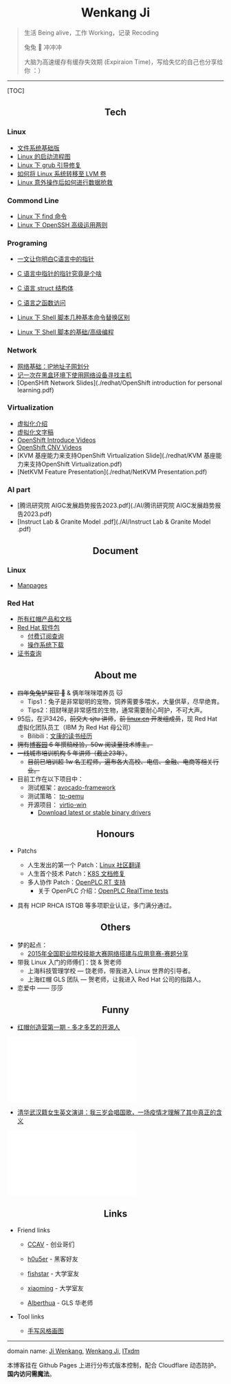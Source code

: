 # <center>Wenkang Ji</center>

> 生活 Being alive，工作 Working，记录 Recoding 
>
>  兔兔 🐰 冲冲冲
>
> 大脑为高速缓存有缓存失效期 (Expiraion Time)，写给失忆的自己也分享给你 ：）

------------

[TOC]

## <center>Tech</center>

### Linux

- [文件系统基础版](https://www.cnblogs.com/itxdm/p/filesystem_base_version.html)
- [Linux 的启动流程图](http://pic.jiwenkang.com/typora/202208281647545.png)
- [Linux 下 grub 引导修复](http://pic.jiwenkang.com/typora/202208221147727.png)
- [如何将 Linux 系统转移至 LVM 卷](https://linux.cn/article-7718-1.html)
- [Linux 意外操作后如何进行数据抢救](https://www.cnblogs.com/itxdm/p/linuxdate_recover.html)

### Commond Line

- [Linux 下 find 命令](https://www.cnblogs.com/itxdm/p/5936907.html)
- [Linux 下 OpenSSH 高级运用两则](https://linux.cn/article-7475-1.html)

### Programing

- [一文让你明白C语言中的指针 ](https://www.cnblogs.com/itxdm/p/c_pointer2.html)

- [C 语言中指针的指针究竟是个啥](https://www.cnblogs.com/itxdm/p/c_pointer_of_pointer.html)
- [C 语言 struct 结构体](https://www.cnblogs.com/itxdm/p/C_language_struct_structure.html)

- [C 语言之函数访问 ](https://www.cnblogs.com/itxdm/p/c_visiting_from_function.html)

- [Linux 下 Shell 脚本几种基本命令替换区别](https://www.cnblogs.com/itxdm/p/something_of_shellscirpt.html)

- [Linux 下 Shell 脚本的基础/高级编程](https://cdn.jiwenkang.com/BashShell/index.html)
### Network

- [网络基础：IP地址子网划分](https://www.cnblogs.com/itxdm/p/6087727.html)
- [记一次在黑盒环境下使用网络设备寻找主机](https://www.cnblogs.com/itxdm/p/Remember_to_use_a_network_device_to_find_a_host_in_a_black_box_environment.html)
- [OpenSHift Network Slides](./redhat/OpenShift introduction for personal learning.pdf)

### Virtualization

- [虚拟化介绍](https://www.bilibili.com/video/BV12G411p7JW)
- [虚拟化文字稿](./redhat/QEMU.html)
- [OpenShift Introduce Videos](https://www.bilibili.com/video/BV1TV4y1u7hg/)
- [OpenShift CNV Videos](https://www.bilibili.com/video/BV1cd4y1D7MW)
- [KVM 基座能力来支持OpenShift Virtualization Slide](./redhat/KVM 基座能力来支持OpenShift Virtualization.pdf)
- [NetKVM Feature Presentation](./redhat/NetKVM Presentation.pdf)

### AI part

- [腾讯研究院 AIGC发展趋势报告2023.pdf](./AI/腾讯研究院 AIGC发展趋势报告2023.pdf)
- [Instruct Lab & Granite Model .pdf](./AI/Instruct Lab & Granite Model .pdf)

## <center>Document</center>

### Linux
- [Manpages](https://man.cx/)

### Red Hat
- [所有红帽产品和文档](https://access.redhat.com/products/)
- [Red Hat 软件包](https://access.redhat.com/downloads/content/package-browser)
  - [付费订阅查询](https://access.redhat.com/management/subscriptions)
  - [操作系统下载](https://access.redhat.com/downloads/content/rhel)
- [证书查询](https://www.credly.com/earner/earned)


## <center>About me</center>

- ~~四年兔兔铲屎官 🐰~~ & 俩年咪咪喂养员 🐱
  - Tips1：兔子是非常聪明的宠物，饲养需要多喂水，大量供草，尽早绝育。
  - Tips2：招财咪是非常感性的生物，通常需要耐心呵护，不可大声。
- 95后，在沪3426，~~前交大 sjtu 讲师~~，~~前 [linux.cn](https://linux.cn) 开发组成员~~，现 Red Hat 虚拟化团队员工（IBM 为 Red Hat 母公司）
  - Bilibili：[文康的读书经历 ](https://www.bilibili.com/video/BV1iR4y1c7o4)
- ~~拥有[博客园](https://www.cnblogs.com/itxdm) 6 年撰稿经验，50w 阅读量技术博主。~~
- ~~一线城市培训机构 5 年讲师（截止23年）~~。
  - ~~目前已培训超 1w 名工程师，遍布各大高校、电信、金融、电商等相关行业。~~
- 目前工作在以下项目中：
  - 测试框架：[avocado-framework](https://github.com/avocado-framework/avocado-vt/)
  - 测试策略： [tp-qemu](https://github.com/autotest/tp-qemu/)
  - 开源项目： [virtio-win](https://github.com/virtio-win/kvm-guest-drivers-windows)
    - [Download latest or stable binary drivers](https://docs.fedoraproject.org/en-US/quick-docs/creating-windows-virtual-machines-using-virtio-drivers/index.html)


## <center>Honours</center>

- Patchs
  - 人生发出的第一个 Patch：[Linux 社区翻译](https://github.com/LCTT/TranslateProject/pull/4084)
  - 人生首个技术 Patch：[K8S 文档修复](https://github.com/ovn-org/ovn-kubernetes/commit/8c149e5ecbf49d96f2dc95af4d5fdad3f74b18df)
  - 多人协作 Patch：[OpenPLC RT 支持](https://github.com/thiagoralves/OpenPLC_v3/pull/201)
    - 关于 OpenPLC 介绍：[OpenPLC RealTime tests](https://www.bilibili.com/video/BV1eT411C7qA/)

- 具有 HCIP RHCA ISTQB 等多项职业认证，多门满分通过。
<div data-iframe-width="150" data-iframe-height="270" data-share-badge-id="fd817161-668d-40ed-9dd3-3678cdb35a6c" data-share-badge-host="https://www.credly.com"></div><script type="text/javascript" async src="//cdn.credly.com/assets/utilities/embed.js"></script>


## <center>Others</center>

- 梦的起点：
  - [2015年全国职业院校技能大赛网络搭建与应用竞赛-赛题分享](guosai/国赛-compressed.pdf)
- 带我 Linux 入门的师傅们：饶 & 贺老师
  - 上海科技管理学校 — 饶老师，带我进入 Linux 世界的引导者。
  - 上海红帽 GLS 团队 — 贺老师，让我进入 Red Hat 公司的指路人。
- 恋爱中 —— 莎莎


## <center>Funny</center>

- [红帽创造营第一期 - 多才多艺的开源人](https://www.bilibili.com/video/BV15H4y1p7Lm)

<iframe src="//player.bilibili.com/player.html?isOutside=true&aid=1051991159&bvid=BV15H4y1p7Lm&cid=1469311295&p=1&high_quality=1&danmaku=0" scrolling="no" border="0" frameborder="no" framespacing="0" allowfullscreen="allowfullscreen"     sandbox="allow-top-navigation allow-same-origin allow-forms allow-scripts"></iframe>

  - [清华武汉籍女生英文演讲：我三岁会唱国歌，一场疫情才理解了其中真正的含义](https://www.bilibili.com/video/BV17i4y187sN/)

<iframe src="//player.bilibili.com/player.html?isOutside=true&aid=540183338&bvid=BV17i4y187sN&cid=177757573&p=1&high_quality=1&danmaku=0" scrolling="no" border="0" frameborder="no" framespacing="0" allowfullscreen="allowfullscreen"     sandbox="allow-top-navigation allow-same-origin allow-forms allow-scripts"></iframe>

## <center>Links</center>

- Friend links

  - [CCAV](https://ccav.me/) - 创业哥们

  - [h0u5er](https://www.h0u5er.com/) - 黑客好友

  - [fishstar](https://www.ssout.top/) - 大学室友

  - [xiaoming](https://www.gaoxinming.com/) - 大学室友

  - [Alberthua](https://github.com/Alberthua-Perl/tech-docs) - GLS 华老师

- Tool links

  - [手写风格画图](https://excalidraw.com)

  


--------

domain name: [Ji Wenkang](https://jiwenkang.com), [Wenkang Ji](https://wenkangji.com), [ITxdm](https://itxdm.com)

本博客挂在 Github Pages 上进行分布式版本控制，配合 Cloudflare 动态防护。**国内访问需魔法**。
